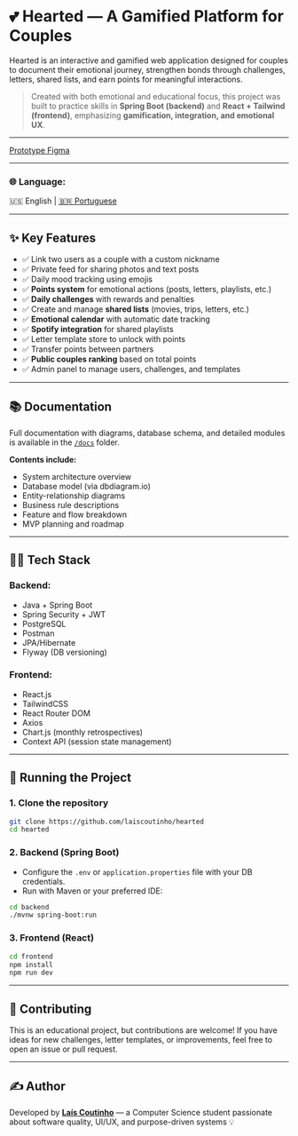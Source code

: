 # 💕 Hearted — A Gamified Platform for Couples

Hearted is an interactive and gamified web application designed for couples to document their emotional journey, strengthen bonds through challenges, letters, shared lists, and earn points for meaningful interactions.

> Created with both emotional and educational focus, this project was built to practice skills in **Spring Boot (backend)** and **React + Tailwind (frontend)**, emphasizing **gamification, integration, and emotional UX**.

---

[Prototype Figma](https://www.figma.com/design/vOL1bmjgk6OVnu24TTiX0r/Hearted?t=vS6CPJRLTUvxbGrh-0)

---

### **🌐 Language:**  
🇺🇸 English | [🇧🇷 Portuguese](README.md)

---

## ✨ Key Features

- ✅ Link two users as a couple with a custom nickname  
- ✅ Private feed for sharing photos and text posts  
- ✅ Daily mood tracking using emojis  
- ✅ **Points system** for emotional actions (posts, letters, playlists, etc.)  
- ✅ **Daily challenges** with rewards and penalties  
- ✅ Create and manage **shared lists** (movies, trips, letters, etc.)  
- ✅ **Emotional calendar** with automatic date tracking  
- ✅ **Spotify integration** for shared playlists  
- ✅ Letter template store to unlock with points  
- ✅ Transfer points between partners  
- ✅ **Public couples ranking** based on total points  
- ✅ Admin panel to manage users, challenges, and templates

---

## 📚 Documentation

Full documentation with diagrams, database schema, and detailed modules is available in the [`/docs`](./docs) folder.

**Contents include:**

- System architecture overview  
- Database model (via dbdiagram.io)  
- Entity-relationship diagrams  
- Business rule descriptions  
- Feature and flow breakdown  
- MVP planning and roadmap

---

## 🧑‍💻 Tech Stack

### Backend:
- Java + Spring Boot  
- Spring Security + JWT  
- PostgreSQL  
- Postman  
- JPA/Hibernate  
- Flyway (DB versioning)

### Frontend:
- React.js  
- TailwindCSS  
- React Router DOM  
- Axios  
- Chart.js (monthly retrospectives)  
- Context API (session state management)

---

## 🚀 Running the Project

### 1. Clone the repository

```bash
git clone https://github.com/laiscoutinho/hearted
cd hearted
````

### 2. Backend (Spring Boot)

* Configure the `.env` or `application.properties` file with your DB credentials.
* Run with Maven or your preferred IDE:

```bash
cd backend
./mvnw spring-boot:run
```

### 3. Frontend (React)

```bash
cd frontend
npm install
npm run dev
```

---

## 🤝 Contributing

This is an educational project, but contributions are welcome!
If you have ideas for new challenges, letter templates, or improvements, feel free to open an issue or pull request.

---

## ✍️ Author

Developed by [**Laís Coutinho**](https://github.com/laiscoutinho/) — a Computer Science student passionate about software quality, UI/UX, and purpose-driven systems 💡
